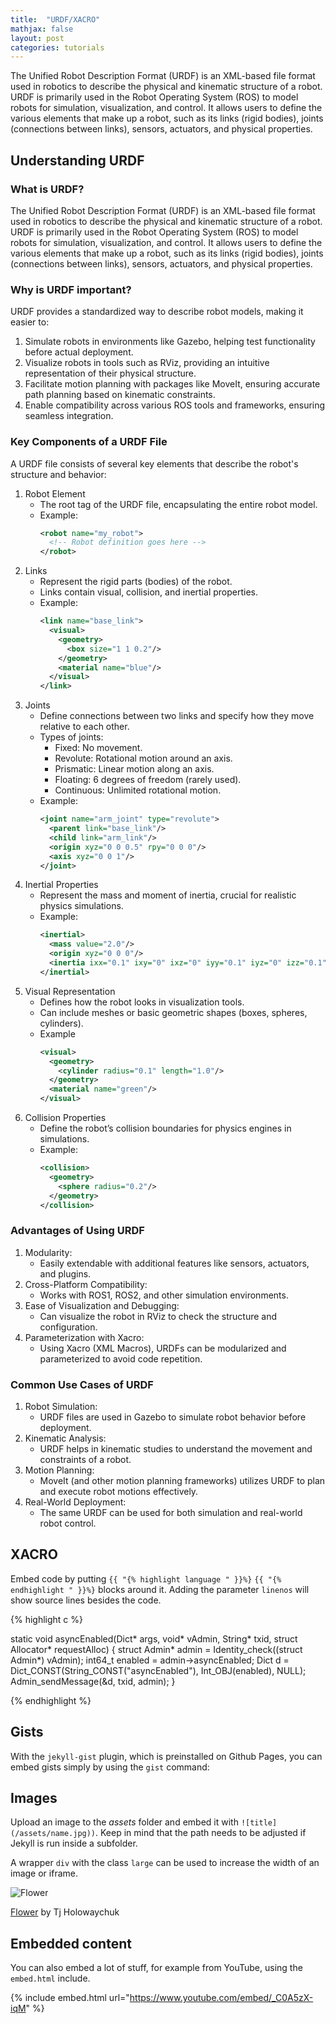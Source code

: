 ```yaml
---
title:  "URDF/XACRO"
mathjax: false
layout: post
categories: tutorials
---
```


The Unified Robot Description Format (URDF) is an XML-based file format used in robotics to describe the physical and kinematic structure of a robot. URDF is primarily used in the Robot Operating System (ROS) to model robots for simulation, visualization, and control. It allows users to define the various elements that make up a robot, such as its links (rigid bodies), joints (connections between links), sensors, actuators, and physical properties.


## Understanding URDF

### What is URDF?

The Unified Robot Description Format (URDF) is an XML-based file format used in robotics to describe the physical and kinematic structure of a robot. URDF is primarily used in the Robot Operating System (ROS) to model robots for simulation, visualization, and control. It allows users to define the various elements that make up a robot, such as its links (rigid bodies), joints (connections between links), sensors, actuators, and physical properties.

### Why is URDF important?

URDF provides a standardized way to describe robot models, making it easier to:
1. Simulate robots in environments like Gazebo, helping test functionality before actual deployment.
2. Visualize robots in tools such as RViz, providing an intuitive representation of their physical structure.
3. Facilitate motion planning with packages like MoveIt, ensuring accurate path planning based on kinematic constraints.
4. Enable compatibility across various ROS tools and frameworks, ensuring seamless integration.

### Key Components of a URDF File

A URDF file consists of several key elements that describe the robot's structure and behavior:
1. Robot Element
   -   The root tag of the URDF file, encapsulating the entire robot model.
   -   Example:
       ```xml
       <robot name="my_robot">
         <!-- Robot definition goes here -->
       </robot>
       ```
2. Links
   -   Represent the rigid parts (bodies) of the robot.
   -   Links contain visual, collision, and inertial properties.
   -   Example:
       ```xml
       <link name="base_link">
         <visual>
           <geometry>
             <box size="1 1 0.2"/>
           </geometry>
           <material name="blue"/>
         </visual>
       </link>
       ```
3. Joints
   -   Define connections between two links and specify how they move relative to each other.
   -   Types of joints:
       -   Fixed: No movement.
       -   Revolute: Rotational motion around an axis.
       -   Prismatic: Linear motion along an axis.
       -   Floating: 6 degrees of freedom (rarely used).
       -   Continuous: Unlimited rotational motion.
   - Example:
     ```xml
     <joint name="arm_joint" type="revolute">
       <parent link="base_link"/>
       <child link="arm_link"/>
       <origin xyz="0 0 0.5" rpy="0 0 0"/>
       <axis xyz="0 0 1"/>
     </joint>
     ```
4. Inertial Properties
   -   Represent the mass and moment of inertia, crucial for realistic physics simulations.
   -   Example:
       ```xml
       <inertial>
         <mass value="2.0"/>
         <origin xyz="0 0 0"/>
         <inertia ixx="0.1" ixy="0" ixz="0" iyy="0.1" iyz="0" izz="0.1"/>
       </inertial>
       ```
5. Visual Representation
   -   Defines how the robot looks in visualization tools.
   -   Can include meshes or basic geometric shapes (boxes, spheres, cylinders).
   -   Example
       ```xml
       <visual>
         <geometry>
           <cylinder radius="0.1" length="1.0"/>
         </geometry>
         <material name="green"/>
       </visual>
       ```
6. Collision Properties
   -   Define the robot’s collision boundaries for physics engines in simulations.
   -   Example:
       ```xml
       <collision>
         <geometry>
           <sphere radius="0.2"/>
         </geometry>
       </collision>
       ```

### Advantages of Using URDF
1. Modularity:
   -   Easily extendable with additional features like sensors, actuators, and plugins.
2. Cross-Platform Compatibility:
   -   Works with ROS1, ROS2, and other simulation environments.
3. Ease of Visualization and Debugging:
   -   Can visualize the robot in RViz to check the structure and configuration.
4. Parameterization with Xacro:
   -   Using Xacro (XML Macros), URDFs can be modularized and parameterized to avoid code repetition.

### Common Use Cases of URDF
1. Robot Simulation:
   -   URDF files are used in Gazebo to simulate robot behavior before deployment.
2. Kinematic Analysis:
   -   URDF helps in kinematic studies to understand the movement and constraints of a robot.
3. Motion Planning:
   -   MoveIt (and other motion planning frameworks) utilizes URDF to plan and execute robot motions effectively.
4. Real-World Deployment:
   -   The same URDF can be used for both simulation and real-world robot control.
 









## XACRO

Embed code by putting `{{ "{% highlight language " }}%}` `{{ "{% endhighlight " }}%}` blocks around it. Adding the parameter `linenos` will show source lines besides the code.

{% highlight c %}

static void asyncEnabled(Dict* args, void* vAdmin, String* txid, struct Allocator* requestAlloc)
{
    struct Admin* admin = Identity_check((struct Admin*) vAdmin);
    int64_t enabled = admin->asyncEnabled;
    Dict d = Dict_CONST(String_CONST("asyncEnabled"), Int_OBJ(enabled), NULL);
    Admin_sendMessage(&d, txid, admin);
}

{% endhighlight %}

## Gists

With the `jekyll-gist` plugin, which is preinstalled on Github Pages, you can embed gists simply by using the `gist` command:

<script src="https://gist.github.com/5555251.js?file=gist.md"></script>

## Images

Upload an image to the *assets* folder and embed it with `![title](/assets/name.jpg))`. Keep in mind that the path needs to be adjusted if Jekyll is run inside a subfolder.

A wrapper `div` with the class `large` can be used to increase the width of an image or iframe.

![Flower](https://user-images.githubusercontent.com/4943215/55412447-bcdb6c80-5567-11e9-8d12-b1e35fd5e50c.jpg)

[Flower](https://unsplash.com/photos/iGrsa9rL11o) by Tj Holowaychuk

## Embedded content

You can also embed a lot of stuff, for example from YouTube, using the `embed.html` include.

{% include embed.html url="https://www.youtube.com/embed/_C0A5zX-iqM" %}
